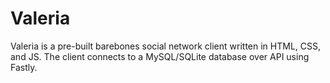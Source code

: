 # Valeria
Valeria is a pre-built barebones social network client written in HTML, CSS, and JS.
The client connects to a MySQL/SQLite database over API using Fastly.

